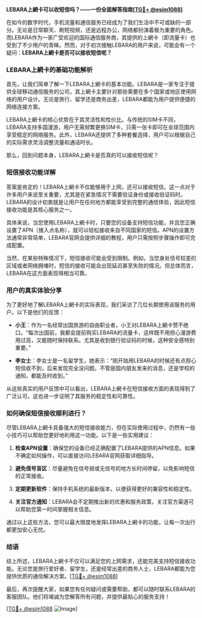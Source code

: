 **LEBARA上網卡可以收短信吗？——一份全面解答指南[[TG💪+ @esim1088](https://t.me/s/esim1088)]**

在如今的数字时代，手机流量和通信服务已经成为了我们生活中不可或缺的一部分。无论是日常聊天、刷短视频，还是远程办公，网络都扮演着极为重要的角色。而LEBARA作为一家广受欢迎的国际通信服务商，其提供的上網卡（即流量卡）也受到了不少用户的青睐。然而，对于初次接触LEBARA的用户来说，可能会有一个疑问：**LEBARA上網卡是否可以接收短信呢？**

### LEBARA上網卡的基础功能解析

首先，让我们简单了解一下LEBARA上網卡的基本功能。LEBARA是一家专注于提供全球移动通信服务的公司，其上網卡主要针对那些需要在多个国家或地区使用网络的用户设计。无论是旅行、留学还是商务出差，LEBARA都能为用户提供便捷的网络连接方案。

LEBARA上網卡的核心优势在于其灵活性和性价比。与传统的SIM卡不同，LEBARA支持多国漫游，用户无需频繁更换SIM卡，只需一张卡即可在全球范围内享受稳定的网络服务。此外，LEBARA还提供了多种套餐选择，用户可以根据自己的实际需求灵活调整流量和通话时长。

那么，回到问题本身，LEBARA上網卡是否真的可以接收短信呢？

### 短信接收功能详解

答案是肯定的！LEBARA上網卡不仅能够用于上网，还可以接收短信。这一点对于许多用户来说至关重要，尤其是在紧急情况下需要验证身份或接收验证码时。LEBARA的设计初衷就是让用户在任何地方都能享受到完整的通信体验，因此短信接收功能是其核心服务之一。

具体来说，当您使用LEBARA上網卡时，只要您的设备支持短信功能，并且您正确设置了APN（接入点名称），就可以轻松接收来自不同国家的短信。APN的设置方法通常非常简单，LEBARA官网会提供详细的教程，用户只需按照步骤操作即可完成配置。

当然，在某些特殊情况下，短信接收可能会受到限制。例如，当您身处信号较差的区域或者网络拥堵时，短信的接收可能会出现延迟甚至失败的情况。但总体而言，LEBARA在这方面表现得相当可靠。

### 用户的真实体验分享

为了更好地了解LEBARA上網卡的实际表现，我们采访了几位长期使用该服务的用户。以下是他们的反馈：

- **小王**：作为一名经常出国旅游的自由职业者，小王对LEBARA上網卡赞不绝口。“每次出国前，我都会提前购买LEBARA的流量卡，这样既不用担心漫游费用过高，又能随时保持联系。尤其是收到银行验证码的时候，这种安全感特别重要。”

- **李女士**：李女士是一名留学生，她表示：“刚开始用LEBARA的时候还有点担心短信收不到，后来发现完全没问题。不管是国内朋友发来的消息，还是学校的通知，都能及时收到。”

从这些真实的用户反馈中可以看出，LEBARA上網卡在短信接收方面的表现得到了广泛认可。这也进一步证明了其服务的稳定性和可靠性。

### 如何确保短信接收顺利进行？

尽管LEBARA上網卡具备强大的短信接收能力，但在实际使用过程中，仍然有一些小技巧可以帮助您更好地利用这一功能。以下是一些实用建议：

1. **检查APN设置**：确保您的设备已经正确配置了LEBARA提供的APN信息。如果不确定如何操作，可以直接访问LEBARA官网获取详细指导。
   
2. **避免信号盲区**：尽量避免在信号弱或无信号的地方长时间停留，以免影响短信的正常接收。

3. **定期更新软件**：保持手机系统的最新版本，以便获得更好的兼容性和稳定性。

4. **关注官方通知**：LEBARA会不定期推出新的优惠和服务政策，关注官方渠道可以帮助您第一时间掌握相关信息。

通过以上这些方法，您可以最大限度地发挥LEBARA上網卡的功能，让每一次出行都更加安心无忧。

### 结语

综上所述，LEBARA上網卡不仅可以满足您的上网需求，还能完美支持短信接收功能。无论您是旅行爱好者、留学生，还是经常出差的商务人士，LEBARA都能为您提供优质的通信解决方案。[[TG💪+ @esim1088](https://t.me/s/esim1088)]

最后，再次提醒大家，如果您有任何疑问或需要帮助，都可以随时联系LEBARA的客服团队。他们将竭诚为您解答所有问题，并提供最贴心的服务支持！

[[TG💪+ @esim1088](https://t.me/s/esim1088) ![Image](https://i.postimg.cc/4NQfJmqS/Snipaste-2025-05-13-00-14-12.png)]